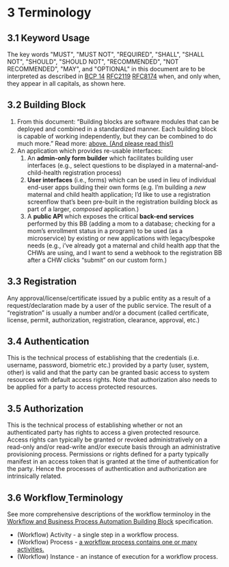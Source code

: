 # 3 Terminology

## 3.1 Keyword Usage

The key words "MUST", "MUST NOT", "REQUIRED", "SHALL", "SHALL NOT", "SHOULD", "SHOULD NOT", "RECOMMENDED", "NOT RECOMMENDED", "MAY", and "OPTIONAL" in this document are to be interpreted as described in [BCP 14](https://tools.ietf.org/html/bcp14) [RFC2119](https://tools.ietf.org/html/rfc2119) [RFC8174](https://tools.ietf.org/html/rfc8174) when, and only when, they appear in all capitals, as shown here.

## **3.2 Building Block**

1. From this document: “Building blocks are software modules that can be deployed and combined in a standardized manner. Each building block is capable of working independently, but they can be combined to do much more.” Read more: [above. (And please read this!)](description.md#2.3-building-blocks)
2. An application which provides re-usable interfaces:
   1. An **admin-only form builder** which facilitates building user interfaces (e.g., select questions to be displayed in a maternal-and-child-health registration process)
   2. **User interfaces** (i.e., forms) which can be used in lieu of individual end-user apps building their own forms (e.g. I’m building a _new_ maternal and child health application; I’d like to use a registration screenflow that’s been pre-built in the registration building block as part of a larger, _composed_ application.)
   3. A **public API** which exposes the critical **back-end services** performed by this BB (adding a mom to a database; checking for a mom’s enrollment status in a program) to be used (as a microservice) by existing or new applications with legacy/bespoke needs (e.g., i’ve already got a maternal and child health app that the CHWs are using, and I want to send a webhook to the registration BB after a CHW clicks “submit” on our custom form.)

## 3.3 Registration

Any approval/license/certificate issued by a public entity as a result of a request/declaration made by a user of the public service. The result of a “registration” is usually a number and/or a document (called certificate, license, permit, authorization, registration, clearance, approval, etc.)

## 3.4 Authentication <a href="#_vuk04bv7cgij" id="_vuk04bv7cgij"></a>

This is the technical process of establishing that the credentials (i.e. username, password, biometric etc.) provided by a party (user, system, other) is valid and that the party can be granted basic access to system resources with default access rights. Note that authorization also needs to be applied for a party to access protected resources.

## 3.5 Authorization

This is the technical process of establishing whether or not an authenticated party has rights to access a given protected resource. Access rights can typically be granted or revoked administratively on a read-only and/or read-write and/or execute basis through an administrative provisioning process. Permissions or rights defined for a party typically manifest in an access token that is granted at the time of authentication for the party. Hence the processes of authentication and authorization are intrinsically related.

## 3.6 Workflow[ ](https://docs.google.com/document/d/1TIQ756eWauQLNeSWUqfm5dpDz\_wJsesfZgXBiWXLx9w/edit#heading=h.8dexf2kkoftd)Terminology

See more comprehensive descriptions of the workflow terminoloy in the [Workflow and Business Process Automation Building Block](https://docs.google.com/document/d/1TIQ756eWauQLNeSWUqfm5dpDz\_wJsesfZgXBiWXLx9w/edit#heading=h.8dexf2kkoftd) specification.

* (Workflow) Activity - a single step in a workflow process.
* (Workflow) Process - [a workflow process contains one or many activities.](https://docs.google.com/document/d/1TIQ756eWauQLNeSWUqfm5dpDz\_wJsesfZgXBiWXLx9w/edit#heading=h.6hhe1rg3607o)
* (Workflow) Instance - an instance of execution for a workflow process.
